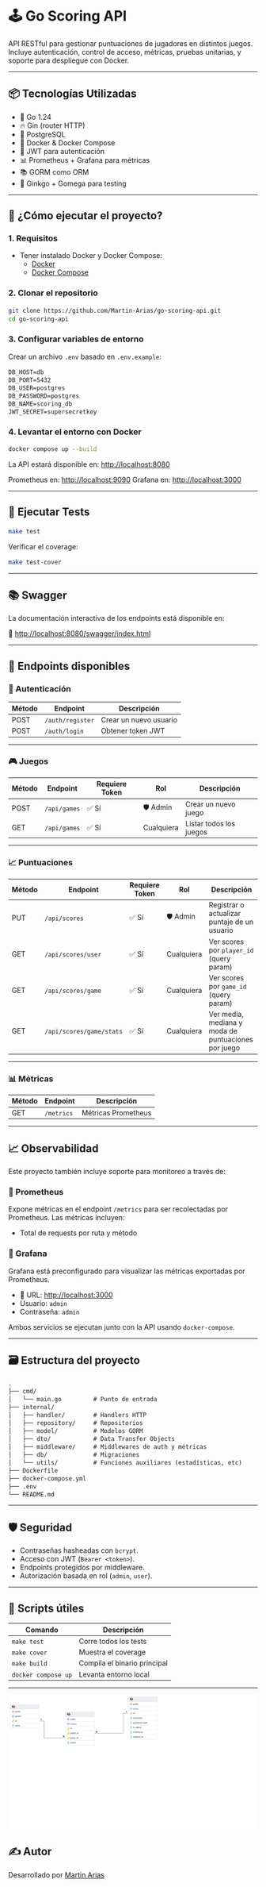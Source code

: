# 🕹️ Go Scoring API

API RESTful para gestionar puntuaciones de jugadores en distintos juegos. Incluye autenticación, control de acceso, métricas, pruebas unitarias, y soporte para despliegue con Docker.

---

## 📦 Tecnologías Utilizadas

- 🐹 Go 1.24
- 🔥 Gin (router HTTP)
- 🐘 PostgreSQL
- 🐳 Docker & Docker Compose
- 🔐 JWT para autenticación
- 📊 Prometheus + Grafana para métricas
- 📚 GORM como ORM
- 🧪 Ginkgo + Gomega para testing

---

## 🚀 ¿Cómo ejecutar el proyecto?

### 1. Requisitos

- Tener instalado Docker y Docker Compose:
  - [Docker](https://docs.docker.com/get-docker/)
  - [Docker Compose](https://docs.docker.com/compose/)

### 2. Clonar el repositorio

```bash
git clone https://github.com/Martin-Arias/go-scoring-api.git
cd go-scoring-api
```

### 3. Configurar variables de entorno

Crear un archivo `.env` basado en `.env.example`:

```dotenv
DB_HOST=db
DB_PORT=5432
DB_USER=postgres
DB_PASSWORD=postgres
DB_NAME=scoring_db
JWT_SECRET=supersecretkey
```

### 4. Levantar el entorno con Docker

```bash
docker compose up --build
```

La API estará disponible en: [http://localhost:8080](http://localhost:8080)

Prometheus en: [http://localhost:9090](http://localhost:9090)
Grafana en: [http://localhost:3000](http://localhost:3000)

---

## 🧪 Ejecutar Tests

```bash
make test
```

Verificar el coverage:

```bash
make test-cover
```

---

## 📚 Swagger

La documentación interactiva de los endpoints está disponible en:

🔗 [http://localhost:8080/swagger/index.html](http://localhost:8080/swagger/index.html)

---

## 📘 Endpoints disponibles

### 🔐 Autenticación

| Método | Endpoint         | Descripción            |
| ------ | ---------------- | ---------------------- |
| POST   | `/auth/register` | Crear un nuevo usuario |
| POST   | `/auth/login`    | Obtener token JWT      |

---

### 🎮 Juegos

| Método | Endpoint     | Requiere Token | Rol        | Descripción             |
| ------ | ------------ | -------------- | ---------- | ----------------------- |
| POST   | `/api/games` | ✅ Sí          | 🛡️ Admin   | Crear un nuevo juego    |
| GET    | `/api/games` | ✅ Sí          | Cualquiera | Listar todos los juegos |

---

### 📈 Puntuaciones

| Método | Endpoint                 | Requiere Token | Rol        | Descripción                                         |
| ------ | ------------------------ | -------------- | ---------- | --------------------------------------------------- |
| PUT    | `/api/scores`            | ✅ Sí          | 🛡️ Admin   | Registrar o actualizar puntaje de un usuario        |
| GET    | `/api/scores/user`       | ✅ Sí          | Cualquiera | Ver scores por `player_id` (query param)            |
| GET    | `/api/scores/game`       | ✅ Sí          | Cualquiera | Ver scores por `game_id` (query param)              |
| GET    | `/api/scores/game/stats` | ✅ Sí          | Cualquiera | Ver media, mediana y moda de puntuaciones por juego |

---

### 📊 Métricas

| Método | Endpoint   | Descripción         |
| ------ | ---------- | ------------------- |
| GET    | `/metrics` | Métricas Prometheus |

---

## 📈 Observabilidad

Este proyecto también incluye soporte para monitoreo a través de:

### 🔹 Prometheus

Expone métricas en el endpoint `/metrics` para ser recolectadas por Prometheus.
Las métricas incluyen:

- Total de requests por ruta y método

### 🔹 Grafana

Grafana está preconfigurado para visualizar las métricas exportadas por Prometheus.

- 📍 URL: [http://localhost:3000](http://localhost:3000)
- Usuario: `admin`
- Contraseña: `admin`

Ambos servicios se ejecutan junto con la API usando `docker-compose`.

---

## 🗃️ Estructura del proyecto

```
.
├── cmd/
│   └── main.go         # Punto de entrada
├── internal/
│   ├── handler/        # Handlers HTTP
│   ├── repository/     # Repositorios
│   ├── model/          # Modelos GORM
│   ├── dto/            # Data Transfer Objects
│   ├── middleware/     # Middlewares de auth y métricas
│   ├── db/             # Migraciones
│   └── utils/          # Funciones auxiliares (estadísticas, etc)
├── Dockerfile
├── docker-compose.yml
├── .env
└── README.md
```

---

## 🛡️ Seguridad

- Contraseñas hasheadas con `bcrypt`.
- Acceso con JWT (`Bearer <token>`).
- Endpoints protegidos por middleware.
- Autorización basada en rol (`admin`, `user`).

---

## 🧼 Scripts útiles

| Comando             | Descripción                  |
| ------------------- | ---------------------------- |
| `make test`         | Corre todos los tests        |
| `make cover`        | Muestra el coverage          |
| `make build`        | Compila el binario principal |
| `docker compose up` | Levanta entorno local        |

---

![Diagrama ER](db_schema.png)

## ✍️ Autor

Desarrollado por [Martin Arias](https://github.com/Martin-Arias)
